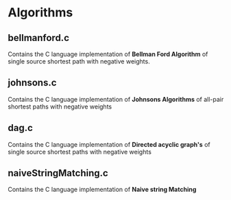 # Algorithms

## bellmanford.c 
Contains the C language implementation of  **Bellman Ford Algorithm**  of single source shortest path with negative weights.

## johnsons.c
Contains the C language implementation of **Johnsons Algorithms** of all-pair shortest paths with negative weights

## dag.c
Contains the C language implementation of **Directed acyclic graph's** of single source shortest paths with negative weights

## naiveStringMatching.c
Contains the C language implementation of **Naive string Matching**
